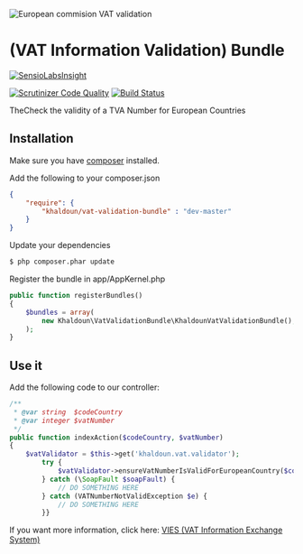 ![European commision VAT validation](http://ec.europa.eu/wel/template-2013/images/logo/logo_en.gif)

# (VAT Information Validation) Bundle


[![SensioLabsInsight](https://insight.sensiolabs.com/projects/8d723972-c983-4a18-acde-d6e7a0bb26b9/big.png)](https://insight.sensiolabs.com/projects/8d723972-c983-4a18-acde-d6e7a0bb26b9)

[![Scrutinizer Code Quality](https://scrutinizer-ci.com/g/Khaldoun488/vat-validation-bundle/badges/quality-score.png?b=master)](https://scrutinizer-ci.com/g/Khaldoun488/vat-validation-bundle/?branch=master)
[![Build Status](https://scrutinizer-ci.com/g/Khaldoun488/vat-validation-bundle/badges/build.png?b=master)](https://scrutinizer-ci.com/g/Khaldoun488/vat-validation-bundle/build-status/master)


TheCheck the validity of a TVA Number for European Countries

## Installation

Make sure you have [composer](https://getcomposer.org) installed.

Add the following to your composer.json

```json
{
	"require": {
  	  	"khaldoun/vat-validation-bundle" : "dev-master"
	}
}
```


Update your dependencies

```bash
$ php composer.phar update
```

Register the bundle in app/AppKernel.php

```php
public function registerBundles()
{
    $bundles = array(
        new Khaldoun\VatValidationBundle\KhaldounVatValidationBundle(),
    );
}
```

## Use it

Add the following code to our controller:

```php
/**
 * @var string  $codeCountry
 * @var integer $vatNumber
 */
public function indexAction($codeCountry, $vatNumber)
{
    $vatValidator = $this->get('khaldoun.vat.validator');
        try {
            $vatValidator->ensureVatNumberIsValidForEuropeanCountry($countryCodeParameter, $vatNumberParameter);
        } catch (\SoapFault $soapFault) {
            // DO SOMETHING HERE
        } catch (VATNumberNotValidException $e) {
            // DO SOMETHING HERE
        }}
```

If you want more information, click here: [VIES (VAT Information Exchange System)](http://ec.europa.eu/taxation_customs/vies/vieshome.do?selectedLanguage=en)
